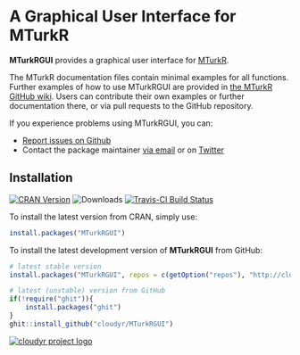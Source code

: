 # A Graphical User Interface for MTurkR #

**MTurkRGUI** provides a graphical user interface for [MTurkR](http://cran.r-project.org/package=MTurkR).

The MTurkR documentation files contain minimal examples for all functions. Further examples of how to use MTurkRGUI are provided in [the MTurkR GitHub wiki](https://github.com/cloudyr/MTurkR/wiki). Users can contribute their own examples or further documentation there, or via pull requests to the GitHub repository.

If you experience problems using MTurkRGUI, you can:
  
  - [Report issues on Github](https://github.com/cloudyr/MTurkRGUI/issues)
  - Contact the package maintainer [via email](mailto:thosjleeper@gmail.com) or on [Twitter](https://twitter.com/thosjleeper)


## Installation ##

[![CRAN Version](http://www.r-pkg.org/badges/version/MTurkRGUI)](http://cran.r-project.org/package=MTurkRGUI)
![Downloads](http://cranlogs.r-pkg.org/badges/MTurkRGUI)
[![Travis-CI Build Status](https://travis-ci.org/cloudyr/MTurkRGUI.png?branch=master)](https://travis-ci.org/cloudyr/MTurkRGUI)

To install the latest version from CRAN, simply use:

```R
install.packages("MTurkRGUI")
```

To install the latest development version of **MTurkRGUI** from GitHub:

```R
# latest stable version
install.packages("MTurkRGUI", repos = c(getOption("repos"), "http://cloudyr.github.io/drat"))

# latest (unstable) version from GitHub
if(!require("ghit")){
    install.packages("ghit")
}
ghit::install_github("cloudyr/MTurkRGUI")
```

[![cloudyr project logo](http://i.imgur.com/JHS98Y7.png)](https://github.com/cloudyr)
